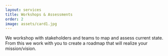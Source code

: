 ```yaml
---
layout: services
title: Workshops & Assessments
order: 2
image: assets/card1.jpg
---
```

We workshop with stakeholders and teams to map and assess current state. From this we work with you to create a roadmap that will realize your mission/vision.